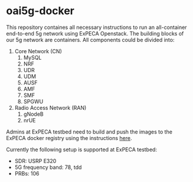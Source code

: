 # oai5g-docker

This repository containes all necessary instructions to run an all-container end-to-end 5g network using ExPECA Openstack. The building blocks of our 5g network are containers. All components could be divided into:

1. Core Network (CN)
	1. MySQL
	2. NRF
	3. UDR
	4. UDM
	5. AUSF
	6. AMF
	7. SMF
	8. SPGWU
2. Radio Access Network (RAN)
	1. gNodeB
	2. nrUE


Admins at ExPECA testbed need to build and push the images to the ExPECA docker registry using the instructions [here](https://github.com/KTH-EXPECA/oai5g-docker/blob/main/docs/how-to-build-images.md).

Currently the following setup is supported at ExPECA testbed:
- SDR: USRP E320
- 5G frequency band: 78, tdd
- PRBs: 106

